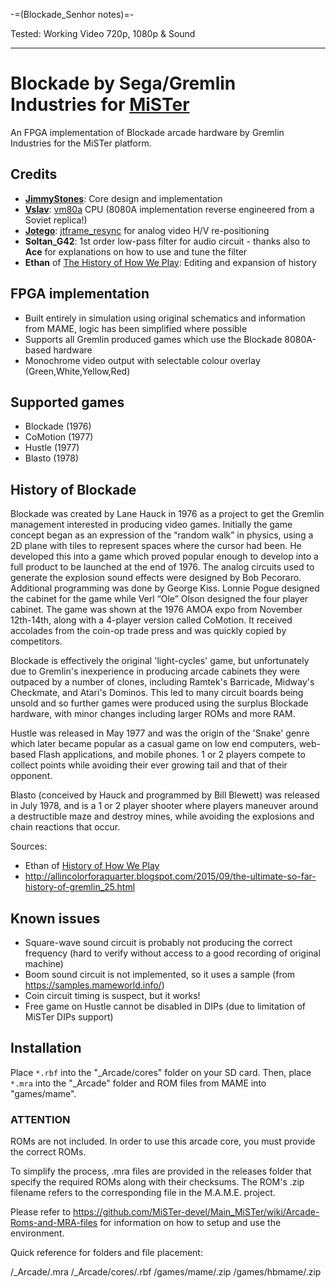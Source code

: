-=(Blockade_Senhor notes)=-

Tested: Working Video 720p, 1080p & Sound

___
# Blockade by Sega/Gremlin Industries for [MiSTer](https://github.com/MiSTer-devel/Main_MiSTer/wiki)

An FPGA implementation of Blockade arcade hardware by Gremlin Industries for the MiSTer platform.

## Credits
- [__JimmyStones__](https://github.com/JimmyStones): Core design and implementation
- [__Vslav__](https://github.com/1801BM1): [vm80a](https://github.com/1801BM1/vm80a) CPU (8080A implementation reverse engineered from a Soviet replica!)
- [__Jotego__](https://github.com/jotego): [jtframe_resync](https://github.com/jotego/jtframe/blob/master/hdl/video/jtframe_resync.v) for analog video H/V re-positioning
- __Soltan_G42__: 1st order low-pass filter for audio circuit - thanks also to __Ace__ for explanations on how to use and tune the filter
- __Ethan__ of [The History of How We Play](https://thehistoryofhowweplay.wordpress.com): Editing and expansion of history

## FPGA implementation
- Built entirely in simulation using original schematics and information from MAME, logic has been simplified where possible
- Supports all Gremlin produced games which use the Blockade 8080A-based hardware
- Monochrome video output with selectable colour overlay (Green,White,Yellow,Red)

## Supported games
- Blockade (1976)
- CoMotion (1977)
- Hustle (1977)
- Blasto (1978)

## History of Blockade
Blockade was created by Lane Hauck in 1976 as a project to get the Gremlin management interested in producing video games.
Initially the game concept began as an expression of the “random walk” in physics, using a 2D plane with tiles to represent spaces where the cursor had been. He developed this into a game which proved popular enough to develop into a full product to be launched at the end of 1976.
The analog circuits used to generate the explosion sound effects were designed by Bob Pecoraro. Additional programming was done by George Kiss. Lonnie Pogue designed the cabinet for the game while Verl “Ole” Olson designed the four player cabinet.
The game was shown at the 1976 AMOA expo from November 12th-14th, along with a 4-player version called CoMotion. It received accolades from the coin-op trade press and was quickly copied by competitors.

Blockade is effectively the original 'light-cycles' game, but unfortunately due to Gremlin's inexperience in producing arcade cabinets they were outpaced by a number of clones, including Ramtek's Barricade, Midway's Checkmate, and Atari's Dominos.
This led to many circuit boards being unsold and so further games were produced using the surplus Blockade hardware, with minor changes including larger ROMs and more RAM.

Hustle was released in May 1977 and was the origin  of the 'Snake' genre which later became popular as a casual game on low end computers, web-based Flash applications, and mobile phones.  1 or 2 players compete to collect points while avoiding their ever growing tail and that of their opponent.

Blasto (conceived by Hauck and programmed by Bill Blewett) was released in July 1978, and is a 1 or 2 player shooter where players maneuver around a destructible maze and destroy mines, while avoiding the explosions and chain reactions that occur.

Sources:
- Ethan of [History of How We Play](https://thehistoryofhowweplay.wordpress.com)
- http://allincolorforaquarter.blogspot.com/2015/09/the-ultimate-so-far-history-of-gremlin_25.html

## Known issues
- Square-wave sound circuit is probably not producing the correct frequency (hard to verify without access to a good recording of original machine)
- Boom sound circuit is not implemented, so it uses a sample (from https://samples.mameworld.info/)
- Coin circuit timing is suspect, but it works!
- Free game on Hustle cannot be disabled in DIPs (due to limitation of MiSTer DIPs support)

## Installation
Place `*.rbf` into the "_Arcade/cores" folder on your SD card.  Then, place `*.mra` into the "_Arcade" folder and ROM files from MAME into "games/mame".

### ****ATTENTION****
ROMs are not included. In order to use this arcade core, you must provide the correct ROMs.

To simplify the process, .mra files are provided in the releases folder that specify the required ROMs along with their checksums.  The ROM's .zip filename refers to the corresponding file in the M.A.M.E. project.

Please refer to https://github.com/MiSTer-devel/Main_MiSTer/wiki/Arcade-Roms-and-MRA-files for information on how to setup and use the environment.

Quick reference for folders and file placement:

/_Arcade/<game name>.mra
/_Arcade/cores/<game rbf>.rbf
/games/mame/<mame rom>.zip
/games/hbmame/<hbmame rom>.zip
